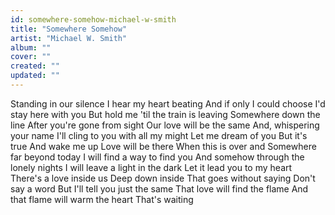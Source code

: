 ```yaml
---
id: somewhere-somehow-michael-w-smith
title: "Somewhere Somehow"
artist: "Michael W. Smith"
album: ""
cover: ""
created: ""
updated: ""
---
```


Standing in our silence
I hear my heart beating
And if only I could choose
I'd stay here with you
But hold me 'til the train is leaving
Somewhere down the line
After you're gone from sight
Our love will be the same
And, whispering your name
I'll cling to you with all my might
Let me dream of you
But it's true
And wake me up
Love will be there
When this is over and
Somewhere far beyond today
I will find a way to find you
And somehow through the lonely nights
I will leave a light in the dark
Let it lead you to my heart
There's a love inside us
Deep down inside
That goes without saying
Don't say a word
But I'll tell you just the same
That love will find the flame
And that flame will warm the heart
That's waiting